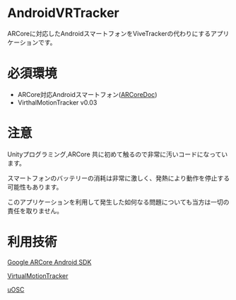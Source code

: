 # AndroidVRTracker

ARCoreに対応したAndroidスマートフォンをViveTrackerの代わりにするアプリケーションです。

# 必須環境

- ARCore対応Androidスマートフォン([ARCoreDoc](https://developers.google.com/ar/discover/supported-devices))
- VirthalMotionTracker v0.03



# 注意

Unityプログラミング,ARCore 共に初めて触るので非常に汚いコードになっています。

スマートフォンのバッテリーの消耗は非常に激しく、発熱により動作を停止する可能性もあります。

このアプリケーションを利用して発生した如何なる問題についても当方は一切の責任を取りません。



# 利用技術

[Google ARCore Android SDK](https://github.com/google-ar/arcore-android-sdk)

[VirtualMotionTracker](https://github.com/gpsnmeajp/VirtualMotionTracker)

[uOSC](https://github.com/hecomi/uOSC)

